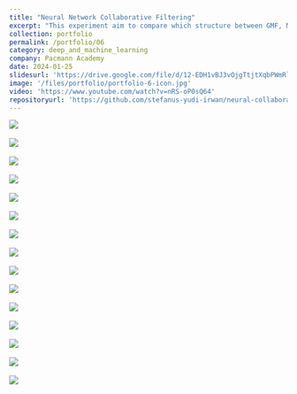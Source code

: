 ```yaml
---
title: "Neural Network Collaborative Filtering"
excerpt: "This experiment aim to compare which structure between GMF, MLP, and NEUFM best for collaborative filtering using grouplens open dataset. Hit Ratio and NDCG become matrix to conclude the performance of the neural network."
collection: portfolio
permalink: /portfolio/06
category: deep_and_machine_learning
company: Pacmann Academy
date: 2024-01-25
slidesurl: 'https://drive.google.com/file/d/12-EDH1vBJ3vOjgTtjtXqbPWmRls_Hf5G/view?usp=sharing'
image: '/files/portfolio/portfolio-6-icon.jpg'
video: 'https://www.youtube.com/watch?v=nRS-oP0sQ64'
repositoryurl: 'https://github.com/stefanus-yudi-irwan/neural-collaborative-filtering'
---
```

<img src="https://raw.githubusercontent.com/stefanus-yudi-irwan/neural-collaborative-filtering/main/images/image-1.jpg"><br><br>
<img src="https://raw.githubusercontent.com/stefanus-yudi-irwan/neural-collaborative-filtering/main/images/image-2.jpg"><br><br>
<img src="https://raw.githubusercontent.com/stefanus-yudi-irwan/neural-collaborative-filtering/main/images/image-3.jpg"><br><br>
<img src="https://raw.githubusercontent.com/stefanus-yudi-irwan/neural-collaborative-filtering/main/images/image-4.jpg"><br><br>
<img src="https://raw.githubusercontent.com/stefanus-yudi-irwan/neural-collaborative-filtering/main/images/image-5.jpg"><br><br>
<img src="https://raw.githubusercontent.com/stefanus-yudi-irwan/neural-collaborative-filtering/main/images/image-6.jpg"><br><br>
<img src="https://raw.githubusercontent.com/stefanus-yudi-irwan/neural-collaborative-filtering/main/images/image-7.jpg"><br><br>
<img src="https://raw.githubusercontent.com/stefanus-yudi-irwan/neural-collaborative-filtering/main/images/image-8.jpg"><br><br>
<img src="https://raw.githubusercontent.com/stefanus-yudi-irwan/neural-collaborative-filtering/main/images/image-9.jpg"><br><br>
<img src="https://raw.githubusercontent.com/stefanus-yudi-irwan/neural-collaborative-filtering/main/images/image-10.jpg"><br><br>
<img src="https://raw.githubusercontent.com/stefanus-yudi-irwan/neural-collaborative-filtering/main/images/image-11.jpg"><br><br>
<img src="https://raw.githubusercontent.com/stefanus-yudi-irwan/neural-collaborative-filtering/main/images/image-12.jpg"><br><br>
<img src="https://raw.githubusercontent.com/stefanus-yudi-irwan/neural-collaborative-filtering/main/images/image-13.jpg"><br><br>
<img src="https://raw.githubusercontent.com/stefanus-yudi-irwan/neural-collaborative-filtering/main/images/image-14.jpg"><br><br>
<img src="https://raw.githubusercontent.com/stefanus-yudi-irwan/neural-collaborative-filtering/main/images/image-15.jpg"><br><br>
